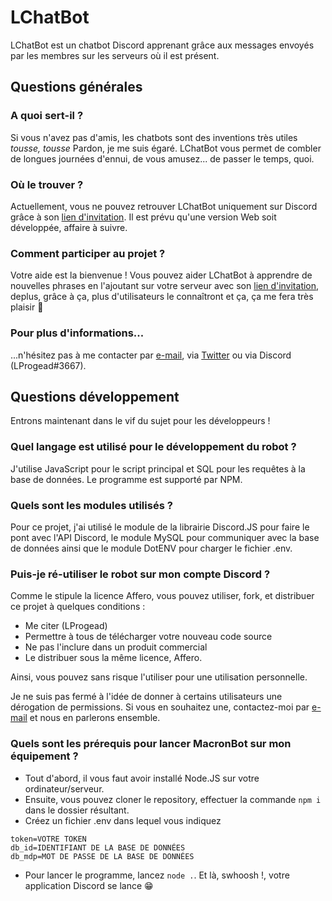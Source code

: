 # LChatBot
LChatBot est un chatbot Discord apprenant grâce aux messages envoyés par les membres sur les serveurs où il est présent.

## Questions générales

### A quoi sert-il ?
Si vous n'avez pas d'amis, les chatbots sont des inventions très utiles *tousse, tousse*
Pardon, je me suis égaré. LChatBot vous permet de combler de longues journées d'ennui, de vous amusez... de passer le temps, quoi.

### Où le trouver ?
Actuellement, vous ne pouvez retrouver LChatBot uniquement sur Discord grâce à son [lien d'invitation](https://discord.com/api/oauth2/authorize?client_id=742780203717361756&permissions=3072&scope=bot).
Il est prévu qu'une version Web soit développée, affaire à suivre.

### Comment participer au projet ?
Votre aide est la bienvenue ! Vous pouvez aider LChatBot à apprendre de nouvelles phrases en l'ajoutant sur votre serveur avec son [lien d'invitation](https://discord.com/api/oauth2/authorize?client_id=737659120219586652&permissions=67584&scope=bot), deplus, grâce à ça, plus d'utilisateurs le connaîtront et ça, ça me fera très plaisir 🥰

### Pour plus d'informations...
...n'hésitez pas à me contacter par [e-mail](mailto:lprogead@mailo.com), via [Twitter](https://twitter.com/lprogead) ou via Discord (LProgead#3667).


## Questions développement
Entrons maintenant dans le vif du sujet pour les développeurs !

### Quel langage est utilisé pour le développement du robot ?
J'utilise JavaScript pour le script principal et SQL pour les requêtes à la base de données. Le programme est supporté par NPM.

### Quels sont les modules utilisés ?
Pour ce projet, j'ai utilisé le module de la librairie Discord.JS pour faire le pont avec l'API Discord, le module MySQL pour communiquer avec la base de données ainsi que le module DotENV pour charger le fichier .env.

### Puis-je ré-utiliser le robot sur mon compte Discord ?
Comme le stipule la licence Affero, vous pouvez utiliser, fork, et distribuer ce projet à quelques conditions :
- Me citer (LProgead)
- Permettre à tous de télécharger votre nouveau code source
- Ne pas l'inclure dans un produit commercial
- Le distribuer sous la même licence, Affero.

Ainsi, vous pouvez sans risque l'utiliser pour une utilisation personnelle.

Je ne suis pas fermé à l'idée de donner à certains utilisateurs une dérogation de permissions. Si vous en souhaitez une, contactez-moi par [e-mail](mailto:lprogead@mailo.com) et nous en parlerons ensemble.

### Quels sont les prérequis pour lancer MacronBot sur mon équipement ?
- Tout d'abord, il vous faut avoir installé Node.JS sur votre ordinateur/serveur.
- Ensuite, vous pouvez cloner le repository, effectuer la commande `npm i` dans le dossier résultant.
- Créez un fichier .env dans lequel vous indiquez 
```
token=VOTRE TOKEN
db_id=IDENTIFIANT DE LA BASE DE DONNÉES
db_mdp=MOT DE PASSE DE LA BASE DE DONNÉES
```
- Pour lancer le programme, lancez `node .`.
Et là, swhoosh !, votre application Discord se lance 😁

